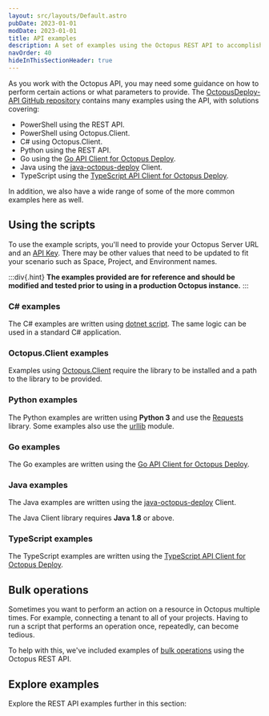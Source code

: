 ```yaml
---
layout: src/layouts/Default.astro
pubDate: 2023-01-01
modDate: 2023-01-01
title: API examples
description: A set of examples using the Octopus REST API to accomplish tasks.
navOrder: 40
hideInThisSectionHeader: true
---
```


As you work with the Octopus API, you may need some guidance on how to perform certain actions or what parameters to provide. The [OctopusDeploy-API GitHub repository](https://github.com/OctopusDeploy/OctopusDeploy-Api) contains many examples using the API, with solutions covering:

- PowerShell using the REST API.
- PowerShell using Octopus.Client.
- C# using Octopus.Client.
- Python using the REST API.
- Go using the [Go API Client for Octopus Deploy](https://github.com/OctopusDeploy/go-octopusdeploy).
- Java using the [java-octopus-deploy](https://github.com/OctopusDeployLabs/java-octopus-deploy) Client.
- TypeScript using the [TypeScript API Client for Octopus Deploy](https://github.com/OctopusDeploy/api-client.ts).

In addition, we also have a wide range of some of the more common examples here as well.

## Using the scripts

To use the example scripts, you'll need to provide your Octopus Server URL and an [API Key](/docs/octopus-rest-api/how-to-create-an-api-key). There may be other values that need to be updated to fit your scenario such as Space, Project, and Environment names.

:::div{.hint}
**The examples provided are for reference and should be modified and tested prior to using in a production Octopus instance.**
:::

### C# examples

The C# examples are written using [dotnet script](https://github.com/filipw/dotnet-script). The same logic can be used in a standard C# application.

### Octopus.Client examples

Examples using [Octopus.Client](/docs/octopus-rest-api/octopus.client) require the library to be installed and a path to the library to be provided.

### Python examples

The Python examples are written using **Python 3** and use the [Requests](https://requests.readthedocs.io/en/master/) library. Some examples also use the [urllib](https://docs.python.org/3/library/urllib.html) module.

### Go examples

The Go examples are written using the [Go API Client for Octopus Deploy](https://github.com/OctopusDeploy/go-octopusdeploy).

### Java examples

The Java examples are written using the [java-octopus-deploy](https://github.com/OctopusDeployLabs/java-octopus-deploy) Client.

The Java Client library requires **Java 1.8** or above.

### TypeScript examples

The TypeScript examples are written using the [TypeScript API Client for Octopus Deploy](https://github.com/OctopusDeploy/api-client.ts).

## Bulk operations

Sometimes you want to perform an action on a resource in Octopus multiple times. For example, connecting a tenant to all of your projects. Having to run a script that performs an operation once, repeatedly, can become tedious.

To help with this, we've included examples of [bulk operations](/docs/octopus-rest-api/examples/bulk-operations) using the Octopus REST API.

## Explore examples

Explore the REST API examples further in this section:
